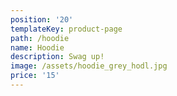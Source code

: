 ```yaml
---
position: '20'
templateKey: product-page
path: /hoodie
name: Hoodie
description: Swag up!
image: /assets/hoodie_grey_hodl.jpg
price: '15'
---
```


